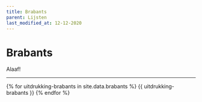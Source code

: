 ```yaml
---
title: Brabants
parent: Lijsten
last_modified_at: 12-12-2020
---
```


# Brabants

Alaaf!

---

{% for uitdrukking-brabants in site.data.brabants %}
{{ uitdrukking-brabants  }}
{% endfor %}
